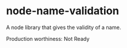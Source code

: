 node-name-validation
====================

A node library that gives the validity of a name.

Production worthiness: Not Ready
